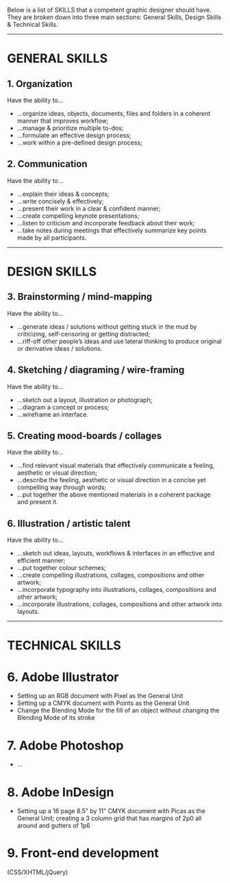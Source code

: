 Below is a list of SKILLS that a competent graphic designer should have. They are broken down into three main sections: General Skills, Design Skills & Technical Skills.

______________
# GENERAL SKILLS

## 1. Organization
Have the ability to…
* …organize ideas, objects, documents, files and folders in a coherent manner that improves workflow;
* …manage & prioritize multiple to-dos;
* …formulate an effective design process;
* …work within a pre-defined design process;

## 2. Communication
Have the ability to…
* …explain their ideas & concepts;
* …write concisely & effectively; 
* …present their work in a clear & confident manner;
* …create compelling keynote presentations;
* …listen to criticism and incorporate feedback about their work;
* …take notes during meetings that effectively summarize key points made by all participants.

_____________
# DESIGN SKILLS

## 3. Brainstorming / mind-mapping
Have the ability to…
* …generate ideas / solutions without getting stuck in the mud by criticizing, self-censoring or getting distracted;
* …riff-off other people’s ideas and use lateral thinking to produce original or derivative ideas / solutions.

## 4. Sketching / diagraming / wire-framing
Have the ability to…
* …sketch out a layout, illustration or photograph;
* …diagram a concept or process;
* …wireframe an interface.

## 5. Creating mood-boards / collages
Have the ability to…
* …find relevant visual materials that effectively communicate a feeling, aesthetic or visual direction;
* …describe the feeling, aesthetic or visual direction in a concise yet compelling way through words;
* …put together the above mentioned materials in a coherent package and present it.

## 6. Illustration / artistic talent
Have the ability to…
* …sketch out ideas, layouts, workflows & interfaces in an effective and efficient manner;
* …put together colour schemes;
* …create compelling illustrations, collages, compositions and other artwork;
* …incorporate typography into illustrations, collages, compositions and other artwork;
* …incorporate  illustrations, collages, compositions and other artwork into layouts.

________________
# TECHNICAL SKILLS

# 6. Adobe Illustrator
- Setting up an RGB document with Pixel as the General Unit
- Setting up a CMYK document with Points as the General Unit
- Change the Blending Mode for the fill of an object without changing the Blending Mode of its stroke

# 7. Adobe Photoshop
- …

# 8. Adobe InDesign
- Setting up a 16 page 8.5" by 11" CMYK document with Picas as the General Unit; creating a 3 column grid that has margins of 2p0 all around and gutters of 1p6

# 9. Front-end development
(CSS/XHTML/jQuery)

